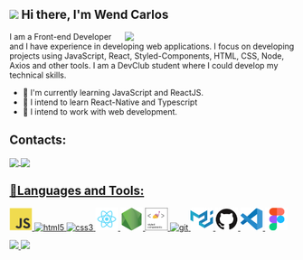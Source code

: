 ## <img src="https://raw.githubusercontent.com/kaueMarques/kaueMarques/master/hi.gif" height="30px"> Hi there, I'm Wend Carlos <!--<img src="https://raw.githubusercontent.com/kaueMarques/kaueMarques/master/hi.gif" width="30px">-->
<img align="right" width="300" src="https://i2.wp.com/allhtaccess.info/wp-content/uploads/2018/03/programming.gif?fit=1281%2C716&ssl=1" />

I am a Front-end Developer and I have experience in developing web applications. I focus on developing projects using JavaScript, React, Styled-Components, HTML, CSS, Node, Axios and other tools. I am a DevClub student where I could develop my technical skills.

- 🌱 I'm currently learning JavaScript and ReactJS. 
- 🚀 I intend to learn React-Native and Typescript
- 💼 I intend to work with web development.

## Contacts:
<a target="_blank" href="https://www.linkedin.com/in/wend-carlos/">
    <img
         align="center"
         src="https://img.shields.io/badge/LinkedIn-1C1C1C?style=for-the-badge&logo=linkedin&logoColor=00FFFF"
  </a>
 
 <a target="_blank" href="mailto:wendcarlos18@gmail.com">
    <img
         align="center"
         src="https://img.shields.io/badge/Gmail-1C1C1C?style=for-the-badge&logo=gmail&logoColor=00FFFF"
  </a>

## 🚀Languages ​​and Tools:
<p align="left">
 <img src="https://raw.githubusercontent.com/devicons/devicon/master/icons/javascript/javascript-original.svg" alt="javascript" width="40" height="40"/>
 <img src="https://cdn.jsdelivr.net/gh/devicons/devicon/icons/html5/html5-plain.svg" alt="html5" width="40" height="40"/>
 <img src="https://cdn.jsdelivr.net/gh/devicons/devicon/icons/css3/css3-plain.svg" alt="css3" width="40" height="40"/>
 <img height="40" src="https://raw.githubusercontent.com/github/explore/80688e429a7d4ef2fca1e82350fe8e3517d3494d/topics/react/react.png">
 <img height="40" src="https://raw.githubusercontent.com/github/explore/80688e429a7d4ef2fca1e82350fe8e3517d3494d/topics/nodejs/nodejs.png">
 <img height="40" src="https://raw.githubusercontent.com/github/explore/80688e429a7d4ef2fca1e82350fe8e3517d3494d/topics/styled-components/styled-components.png">
 <img src="https://www.vectorlogo.zone/logos/git-scm/git-scm-icon.svg" alt="git" width="40" height="40"/>
 <img src="https://raw.githubusercontent.com/devicons/devicon/master/icons/materialui/materialui-original.svg" alt="javascript" width="40" height="40"/>
 <img height="40" src="https://raw.githubusercontent.com/devicons/devicon/master/icons/github/github-original.svg">
 <img height="40" src="https://raw.githubusercontent.com/devicons/devicon/master/icons/vscode/vscode-original.svg">
 <img height="40" src="https://raw.githubusercontent.com/devicons/devicon/master/icons/figma/figma-original.svg">
 <!--<img height="50" src="https://raw.githubusercontent.com/devicons/devicon/master/icons/docker/docker-original.svg">-->

</p>

<!--
<code><img height="30" src="https://raw.githubusercontent.com/github/explore/80688e429a7d4ef2fca1e82350fe8e3517d3494d/topics/javascript/javascript.png"></code>
<code><img height="30" src="https://raw.githubusercontent.com/github/explore/80688e429a7d4ef2fca1e82350fe8e3517d3494d/topics/html/html.png"></code>
<code><img height="30" src="https://raw.githubusercontent.com/github/explore/80688e429a7d4ef2fca1e82350fe8e3517d3494d/topics/css/css.png"></code>
<code><img height="30" src="https://raw.githubusercontent.com/github/explore/80688e429a7d4ef2fca1e82350fe8e3517d3494d/topics/visual-studio-code/visual-studio-code.png"></code>
<code><img height="30" src="https://raw.githubusercontent.com/github/explore/80688e429a7d4ef2fca1e82350fe8e3517d3494d/topics/git/git.png"></code>-->
<!--
![Wend Carlos GitHub stats](https://github-readme-stats.vercel.app/api?username=W-Carlos&show_icons=true&theme=tokyonight)   [![Top Langs](https://github-readme-stats.vercel.app/api/top-langs/?username=W-Carlos&layout=compact&theme=tokyonight)](https://github.com/W-Carlos/github-readme-stats) 
-->
 <div>
  <a href="https://github.com/W-Carlos">
  <img height="175em" src="https://github-readme-stats.vercel.app/api?username=W-Carlos&show_icons=true&theme=tokyonight&include_all_commits=true&count_private=true"/>
  <img height="175em" src="https://github-readme-stats.vercel.app/api/top-langs/?username=W-Carlos&layout=compact&theme=tokyonight"/>
</div>

<!--
**W-Carlos/W-Carlos** is a ✨ _special_ ✨ repository because its `README.md` (this file) appears on your GitHub profile.

Here are some ideas to get you started:

- 🔭 I’m currently working on ...
- 🌱 I’m currently learning ...
- 👯 I’m looking to collaborate on ...
- 🤔 I’m looking for help with ...
- 💬 Ask me about ...
- 📫 How to reach me: ...
- 😄 Pronouns: ...
- ⚡ Fun fact: ...
-->
